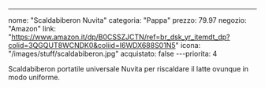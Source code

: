---
nome: "Scaldabiberon Nuvita"
categoria: "Pappa"
prezzo: 79.97
negozio: "Amazon"
link: "https://www.amazon.it/dp/B0CSSZJCTN/ref=br_dsk_yr_itemdt_dp?colid=3QGQUT8WCNDK0&coliid=I6WDX688S01N5"
icona: "/images/stuff/scaldabiberon.jpg"
acquistato: false
---priorita: 4

Scaldabiberon portatile universale Nuvita per riscaldare il latte ovunque in modo uniforme.
